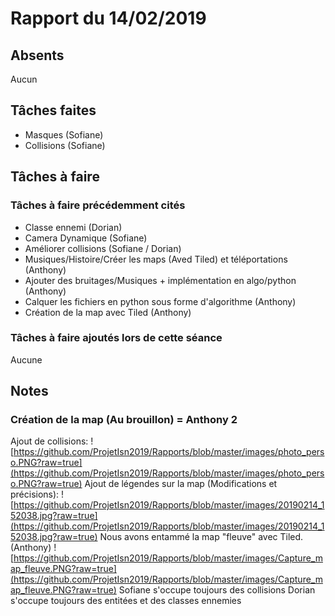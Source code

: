 # Rapport du 14/02/2019
## Absents
Aucun
## Tâches faites
- Masques (Sofiane)
- Collisions (Sofiane)
## Tâches à faire
### Tâches à faire précédemment cités
- Classe ennemi (Dorian)
- Camera Dynamique (Sofiane)
- Améliorer collisions (Sofiane / Dorian)
- Musiques/Histoire/Créer les maps (Aved Tiled) et téléportations (Anthony)
- Ajouter des bruitages/Musiques + implémentation en algo/python (Anthony)
- Calquer les fichiers en python sous forme d'algorithme (Anthony)
- Création de la map avec Tiled (Anthony)
### Tâches à faire ajoutés lors de cette séance
Aucune
## Notes
### Création de la map (Au brouillon) = Anthony 2
Ajout de collisions:
![https://github.com/ProjetIsn2019/Rapports/blob/master/images/photo_perso.PNG?raw=true](https://github.com/ProjetIsn2019/Rapports/blob/master/images/photo_perso.PNG?raw=true)
Ajout de légendes sur la map (Modifications et précisions):
![https://github.com/ProjetIsn2019/Rapports/blob/master/images/20190214_152038.jpg?raw=true](https://github.com/ProjetIsn2019/Rapports/blob/master/images/20190214_152038.jpg?raw=true)
Nous avons entammé la map "fleuve" avec Tiled. (Anthony)
![https://github.com/ProjetIsn2019/Rapports/blob/master/images/Capture_map_fleuve.PNG?raw=true](https://github.com/ProjetIsn2019/Rapports/blob/master/images/Capture_map_fleuve.PNG?raw=true)
Sofiane s'occupe toujours des collisions
Dorian s'occupe toujours des entitées et des classes ennemies
